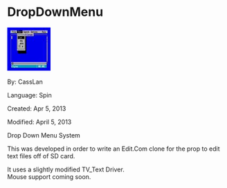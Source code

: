 # DropDownMenu

![edit4.jpg](edit4.jpg)

By: CassLan

Language: Spin

Created: Apr 5, 2013

Modified: April 5, 2013

Drop Down Menu System

This was developed in order to write an Edit.Com clone for the prop to edit text files off of SD card.

It uses a slightly modified TV\_Text Driver.  
Mouse support coming soon.
